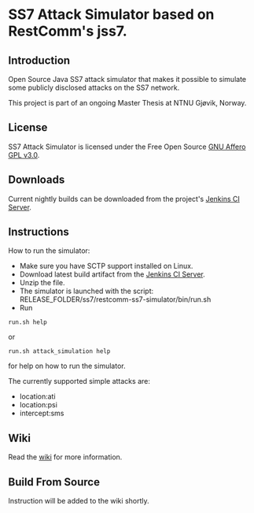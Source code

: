 # SS7 Attack Simulator based on RestComm's jss7.

## Introduction

Open Source Java SS7 attack simulator that makes it possible to simulate some publicly disclosed attacks on the SS7 network.

This project is part of an ongoing Master Thesis at NTNU Gjøvik, Norway.

## License

SS7 Attack Simulator is licensed under the Free Open Source [GNU Affero GPL v3.0](http://www.gnu.org/licenses/agpl-3.0.html).

## Downloads

Current nightly builds can be downloaded from the project's [Jenkins CI Server](https://jensen.ninja/jenkins/).

## Instructions

How to run the simulator:
  * Make sure you have SCTP support installed on Linux.
  * Download latest build artifact from the [Jenkins CI
  Server](https://jensen.ninja/jenkins/job/jss7-attack-simulator/).
  * Unzip the file.
  * The simulator is launched with the script:
      RELEASE_FOLDER/ss7/restcomm-ss7-simulator/bin/run.sh
  * Run
``` 
run.sh help 
```
or
```
run.sh attack_simulation help 
```
for help on how to run the simulator.

The currently supported simple attacks are:
  * location:ati
  * location:psi
  * intercept:sms

## Wiki

Read the [wiki](https://github.com/polarking/jss7-attack-simulator/wiki) for more information.

## Build From Source

Instruction will be added to the wiki shortly.

